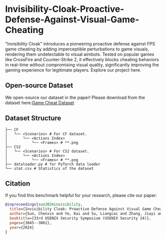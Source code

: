 # Invisibility-Cloak-Proactive-Defense-Against-Visual-Game-Cheating
"Invisibility Cloak" introduces a pioneering proactive defense against FPS game cheating by adding imperceptible perturbations to game visuals, rendering them undetectable to visual aimbots. Tested on popular games like CrossFire and Counter-Strike 2, it effectively blocks cheating behaviors in real-time without compromising visual quality, significantly improving the gaming experience for legitimate players. Explore our project here.

## Open-source Dataset
We open-source our dataset in the paper! Please download from the dataset here:[Game Cheat Dataset](https://drive.google.com/file/d/1MDqzO62xe4-qrpcOfdCEb5oBHq_Q783v/view?pli=1)

## Dataset Structure
```
├── CF 
│   └── <Scenarios> # For CF dataset.
│       └── <Actions Index>
│           └── <Frames> # **.png
├── CS2 
│   └── <Scenarios> # For CS2 dataset.
│       └── <Actions Index>
│           └── <Frames> # **.png
├── dataloader.py # for PyTorch data loader
└── stat.csv # Statistics of the dataset
```

## Citation
If you find this benchmark helpful for your research, please cite our paper:
```bib
@inproceedings{sun2024invisibility,
  title={Invisibility Cloak: Proactive Defense Against Visual Game Cheating},
  author={Sun, Chenxin and Ye, Kai and Su, Liangcai and Zhang, Jiayi and Qian, Chenxiong},
  booktitle={33rd USENIX Security Symposium (USENIX Security 24)},
  pages={3045--3061},
  year={2024}
}
```
